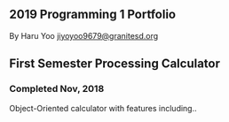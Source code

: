 ## 2019 Programming 1 Portfolio
By Haru Yoo
jiyoyoo9679@granitesd.org

## First Semester Processing Calculator
### Completed Nov, 2018
Object-Oriented calculator with features including..
